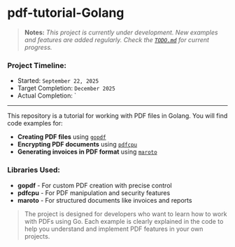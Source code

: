 # pdf-tutorial-Golang

> **Notes:** _This project is currently under development. New examples and features are added regularly. Check the [`TODO.md`](TODO.md) for current progress._

### Project Timeline:

- Started: `September 22, 2025`
- Target Completion: `December 2025`
- Actual Completion: `

---

This repository is a tutorial for working with PDF files in Golang. You will find code examples for:

- **Creating PDF files** using [`gopdf`](https://github.com/signintech/gopdf)
- **Encrypting PDF documents** using [`pdfcpu`](https://github.com/pdfcpu/pdfcpu)
- **Generating invoices in PDF format** using [`maroto`](https://github.com/johnfercher/maroto)

### Libraries Used:
- **gopdf** - For custom PDF creation with precise control
- **pdfcpu** - For PDF manipulation and security features
- **maroto** - For structured documents like invoices and reports

> The project is designed for developers who want to learn how to work with PDFs using Go. Each example is clearly explained in the code to help you understand and implement PDF features in your own projects.